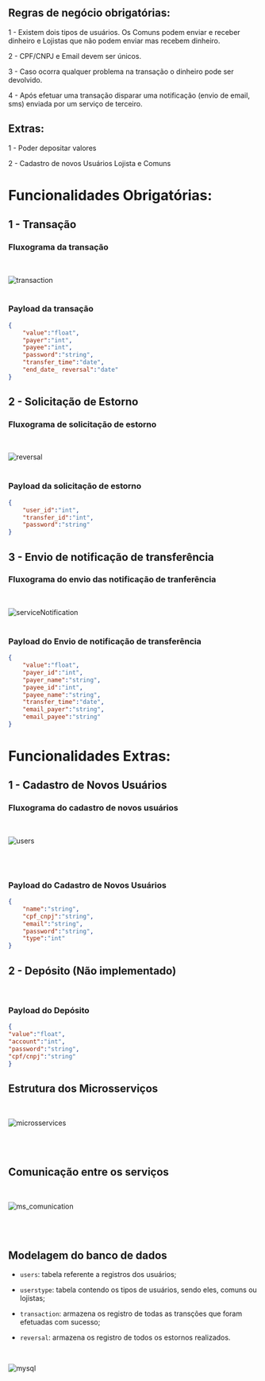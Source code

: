 ## Regras de negócio obrigatórias: 

1 - Existem dois tipos de usuários. Os Comuns podem enviar e receber dinheiro e Lojistas que não podem enviar mas recebem dinheiro. 

2 - CPF/CNPJ e Email devem ser únicos.

3  - Caso ocorra qualquer problema na transação o dinheiro pode ser devolvido.

4 - Após efetuar uma transação disparar uma notificação (envio de email, sms) enviada por um serviço de terceiro.

## Extras:
1 - Poder depositar valores 

2 - Cadastro de novos Usuários Lojista e Comuns


# Funcionalidades Obrigatórias:

## 1 - Transação 

### Fluxograma da transação

<br>

![transaction](images/transaction.png)
<br>
<br>

### Payload da transação

```json
{
	"value":"float",
	"payer":"int",
	"payee":"int",
	"password":"string", 
	"transfer_time":"date",
	"end_date_ reversal":"date" 
}
```

## 2 - Solicitação de Estorno 

### Fluxograma de solicitação de estorno

<br>

![reversal](images/reversal.png)
<br>
<br>

### Payload da solicitação de estorno
```json
{
	"user_id":"int",
	"transfer_id":"int",
	"password":"string"
}
```

## 3 - Envio de notificação de transferência

### Fluxograma do envio das notificação de tranferência

<br>

![serviceNotification](images/serviceNotification.png)
<br>
<br>

### Payload do Envio de notificação de transferência

```json
{
	"value":"float",
	"payer_id":"int",
	"payer_name":"string",
	"payee_id":"int",
	"payee_name":"string",
	"transfer_time":"date",
	"email_payer":"string",
	"email_payee":"string"
}
```


# Funcionalidades Extras:

## 1 - Cadastro de Novos Usuários

### Fluxograma do cadastro de novos usuários

<br>

![users](images/insertUsers.png)

<br>
<br>

### Payload do Cadastro de Novos Usuários

```json 
{
	"name":"string",
	"cpf_cnpj":"string",
	"email":"string",
	"password":"string",
	"type":"int"
}
```

## 2 - Depósito (Não implementado)

<br>

### Payload do Depósito
```json
{
"value":"float",
"account":"int",
"password":"string",
"cpf/cnpj":"string"
}
```

## Estrutura dos Microsserviços

<br>

![microsservices](images/microsservices.png)

<br>
<br>

## Comunicação entre os serviços

<br>

![ms_comunication](images/ms_comunication.png)

<br>
<br>

## Modelagem do banco de dados

- ``users``: tabela referente a registros dos usuários;

- ``userstype``: tabela contendo os tipos de usuários, sendo eles, comuns ou lojistas;

- ``transaction``: armazena os registro de todas as transções que foram efetuadas com sucesso;

- ``reversal``: armazena os registro de todos os estornos realizados.

<br>

![mysql](images/model.png)

<br>
<br>
